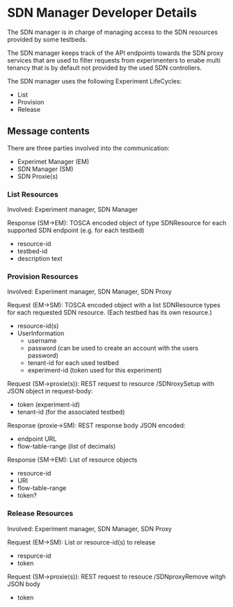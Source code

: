 # SDN Manager Developer Details

The SDN manager is in charge of managing access to the SDN resources provided by some testbeds.

The SDN manager keeps track of the API endpoints towards the SDN proxy services that are used to filter requests
from experimenters to enabe multi tenancy that is by default not provided by the used SDN controllers.

The SDN manager uses the following Experiment LifeCycles:

 * List
 * Provision
 * Release

## Message contents

There are three parties involved into the communication:

 * Experimet Manager (EM)
 * SDN Manager (SM)
 * SDN Proxie(s)

### List Resources

Involved: Experiment manager, SDN Manager

Response (SM->EM):
TOSCA encoded object of type SDNResource for each supported SDN endpoint (e.g. for each testbed)

 * resource-id
 * testbed-id
 * description text

### Provision Resources

Involved: Experiment manager, SDN Manager, SDN Proxy

Request (EM->SM):
TOSCA encoded object with a list SDNResource types for each requested SDN resource. (Each testbed has its own resource.)

 * resource-id(s)
 * UserInformation
   * username
   * password (can be used to create an account with the users password)
   * tenant-id for each used testbed
   * experiment-id (token used for this experiment)

Request (SM->proxie(s)):
REST request to resource /SDNroxySetup with JSON object in request-body:

 * token (experiment-id)
 * tenant-id (for the associated testbed)

Response (proxie->SM):
REST response body JSON encoded:

 * endpoint URL
 * flow-table-range (list of decimals)

Response (SM->EM):
List of resource objects

 * resource-id
 * URI
 * flow-table-range
 * token?


### Release Resources
Involved: Experiment manager, SDN Manager, SDN Proxy

Request (EM->SM):
List or resource-id(s) to release

 * respurce-id
 * token

Request (SM->proxie(s)):
REST request to resouce /SDNproxyRemove witgh JSON body

 * token
